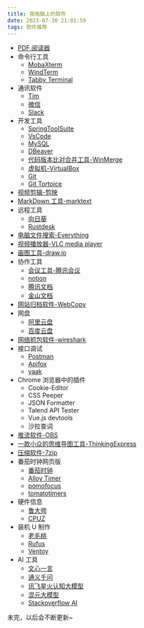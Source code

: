 ```yaml
---
title: 我电脑上的软件
date: 2023-07-30 21:01:59
tags: 软件推荐
---
```


- [PDF 阅读器](https://www.sumatrapdfreader.org/free-pdf-reader)
- 命令行工具
  - [MobaXterm](https://mobaxterm.mobatek.net/)
  - [WindTerm](https://github.com/kingToolbox/WindTerm)
  - [Tabby Terminal](https://github.com/Eugeny/tabby)
- 通讯软件
  - [Tim](https://tim.qq.com/)
  - [微信](https://weixin.qq.com/)
  - [Slack](https://slack.com/)
- 开发工具
  - [SpringToolSuite](https://spring.io/tools/)
  - [VsCode](https://code.visualstudio.com/)
  - [MySQL](https://www.mysql.com/)
  - [DBeaver](https://dbeaver.io/)
  - [代码版本比对合并工具-WinMerge](https://github.com/winmerge/winmerge)
  - [虚拟机-VirtualBox](https://www.virtualbox.org/)
  - [Git](https://git-scm.com/)
  - [Git Tortoice](https://tortoisegit.org/)
- [视频剪辑-剪映](https://www.capcut.cn/)
- [MarkDown 工具-marktext](https://github.com/marktext/marktext)
- 远程工具
  - [向日葵](https://sunlogin.oray.com/)
  - [Rustdesk](https://rustdesk.com/zh/)
- [电脑文件搜索-Everything](https://www.voidtools.com/)
- [视频播放器-VLC media player](https://www.videolan.org/vlc/)
- [画图工具-draw.io](https://www.drawio.com/)
- 协作工具
  - [会议工具-腾讯会议](https://meeting.tencent.com/)
  - [notion](https://www.notion.so/)
  - [腾讯文档](https://docs.qq.com/)
  - [金山文档](https://www.kdocs.cn/welcome)
- [网站归档软件-WebCopy](https://www.cyotek.com/cyotek-webcopy/downloads)
- 网盘
  - [阿里云盘](https://www.aliyundrive.com/)
  - [百度云盘](https://pan.baidu.com/)
- [网络抓包软件-wireshark](https://www.wireshark.org/)
- 接口调试
  - [Postman](https://www.postman.com/downloads/)
  - [Apifox](https://apifox.com/)
  - [yaak](https://github.com/mountain-loop/yaak)
- Chrome 浏览器中的插件
  - Cookie-Editor
  - CSS Peeper
  - JSON Formatter
  - Talend API Tester
  - Vue.js devtools
  - 沙拉查词
- [推流软件-OBS](https://obsproject.com/)
- [一款小众的思维导图工具-ThinkingExpress](https://pc.qq.com/detail/7/detail_2447.html)
- [压缩软件-7zip](https://www.7-zip.org/)
- 番茄时钟网页版
  - [番茄时钟](https://www.tomatolist.com/timer.html)
  - [Alloy Timer](https://alloyteam.github.io/AlloyTimer/)
  - [pomofocus](https://pomofocus.io/)
  - [tomatotimers](https://www.tomatotimers.com/)
- 硬件信息
  - [鲁大师](https://www.ludashi.com/)
  - [CPUZ](https://www.cpuid.com/softwares/cpu-z.html)
- 装机 U 制作
  - [老毛桃](https://www.laomaotao.net/)
  - [Rufus](https://rufus.ie/en/)
  - [Ventoy](https://github.com/ventoy/Ventoy)
- AI 工具
  - [文心一言](https://yiyan.baidu.com/welcome)
  - [通义千问](https://qianwen.aliyun.com/)
  - [讯飞星火认知大模型](https://xinghuo.xfyun.cn/)
  - [混元大模型](https://hunyuan.tencent.com/)
  - [Stackoverflow AI](https://stackoverflow.ai/)

未完，以后会不断更新~
